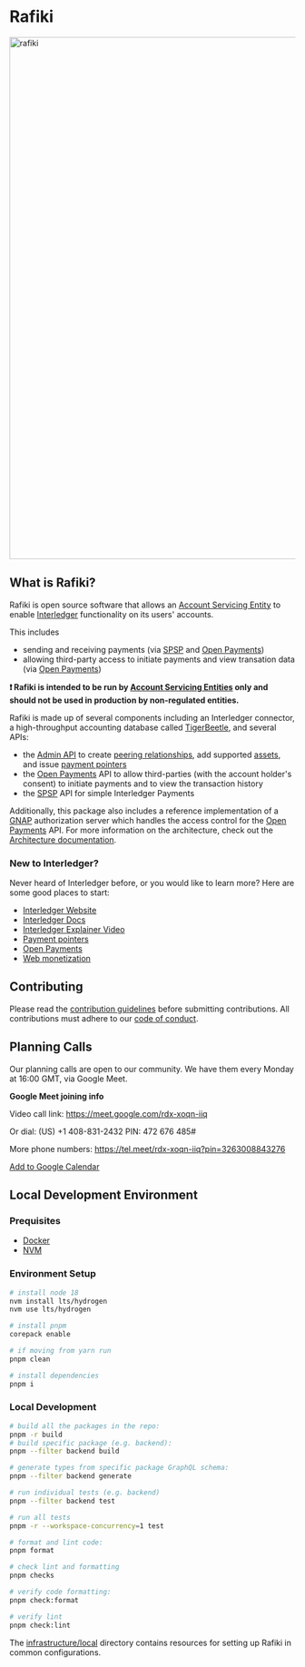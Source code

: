 # Rafiki

<img width="920" alt="rafiki" src="https://user-images.githubusercontent.com/3362563/119590055-e3347580-bd88-11eb-8ae7-958075433e48.png">

## What is Rafiki?

Rafiki is open source software that allows an [Account Servicing Entity](./docs/glossary.md#account-servicing-entity) to enable [Interledger](./docs/glossary.md#interledger-protocol) functionality on its users' accounts.

This includes

- sending and receiving payments (via [SPSP](./docs/glossary.md#simple-payments-setup-protocol-spsp) and [Open Payments](./docs/glossary.md#open-payments))
- allowing third-party access to initiate payments and view transation data (via [Open Payments](./docs/glossary.md#open-payments))

**❗ Rafiki is intended to be run by [Account Servicing Entities](./docs/glossary.md#account-servicing-entity) only and should not be used in production by non-regulated entities.**

Rafiki is made up of several components including an Interledger connector, a high-throughput accounting database called [TigerBeetle](./docs/glossary.md#tigerbeetle), and several APIs:

- the [Admin API](./docs/admin-api.md) to create [peering relationships](./docs/glossary.md#peer), add supported [assets](./docs/glossary.md#asset), and issue [payment pointers](./docs/glossary.md#payment-pointer)
- the [Open Payments](./docs/glossary.md#open-payments) API to allow third-parties (with the account holder's consent) to initiate payments and to view the transaction history
- the [SPSP](./docs/glossary.md#simple-payments-setup-protocol-spsp) API for simple Interledger Payments

Additionally, this package also includes a reference implementation of a [GNAP](./docs/glossary.md#grant-negotiation-authorization-protocol) authorization server which handles the access control for the [Open Payments](./docs/glossary.md#open-payments) API. For more information on the architecture, check out the [Architecture documentation](./docs/architecture.md).

### New to Interledger?

Never heard of Interledger before, or you would like to learn more? Here are some good places to start:

- [Interledger Website](https://interledger.org/)
- [Interledger Docs](https://interledger.org/developer-tools/get-started/overview/)
- [Interledger Explainer Video](https://twitter.com/Interledger/status/1567916000074678272)
- [Payment pointers](https://paymentpointers.org/)
- [Open Payments](https://openpayments.guide/)
- [Web monetization](https://webmonetization.org/)

## Contributing

Please read the [contribution guidelines](.github/contributing.md) before submitting contributions. All contributions must adhere to our [code of conduct](.github/code_of_conduct.md).

## Planning Calls

Our planning calls are open to our community. We have them every Monday at 16:00 GMT, via Google Meet.

**Google Meet joining info**

Video call link: https://meet.google.com/rdx-xoqn-iiq

Or dial: ‪(US) +1 408-831-2432‬ PIN: ‪472 676 485‬#

More phone numbers: https://tel.meet/rdx-xoqn-iiq?pin=3263008843276

[Add to Google Calendar](https://calendar.google.com/event?action=TEMPLATE&tmeid=NXVsMWhsb3NnbG9hbDFkazE0dTBhZGZ1Z25fMjAyMjAzMjFUMTcwMDAwWiBjX2NqMDI3Z21oc3VqazkxZXZpMjRkOXB2bXQ0QGc&tmsrc=c_cj027gmhsujk91evi24d9pvmt4%40group.calendar.google.com&scp=ALL)

## Local Development Environment

### Prequisites

- [Docker](https://docs.docker.com/get-docker/)
- [NVM](https://github.com/nvm-sh/nvm)

### Environment Setup

```sh
# install node 18
nvm install lts/hydrogen
nvm use lts/hydrogen

# install pnpm
corepack enable

# if moving from yarn run
pnpm clean

# install dependencies
pnpm i
```

### Local Development

```sh
# build all the packages in the repo:
pnpm -r build
# build specific package (e.g. backend):
pnpm --filter backend build

# generate types from specific package GraphQL schema:
pnpm --filter backend generate

# run individual tests (e.g. backend)
pnpm --filter backend test

# run all tests
pnpm -r --workspace-concurrency=1 test

# format and lint code:
pnpm format

# check lint and formatting
pnpm checks

# verify code formatting:
pnpm check:format

# verify lint
pnpm check:lint
```

The [infrastructure/local](infrastructure/local) directory contains resources for setting up Rafiki in
common configurations.
